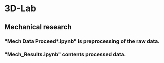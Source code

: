 # 3D-Lab
## Mechanical research
### "Mech Data Proceed*.ipynb" is preprocessing of the raw data.
### "Mech_Results.ipynb" contents processed data.
